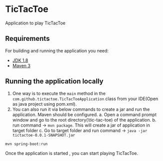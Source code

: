 # TicTacToe
Application to play TicTacToe

## Requirements

For building and running the application you need:

- [JDK 1.8](http://www.oracle.com/technetwork/java/javase/downloads/jdk8-downloads-2133151.html)
- [Maven 3](https://maven.apache.org)

## Running the application locally

1. One way is to execute the `main` method in the `com.github.tictactoe.TicTacToeApplication` class from your IDE(Open as java project using pom.xml).
2. You can also run it via below commands to create a jar and run the application. Maven should be configured.
    a. Open a command prompt window and go to the root directory(\tic-tac-toe) of the application.
    b. run command -> ```mvn package```. This will create a jar of application in target folder
    c. Go to target folder and run command -> ```java -jar tictactoe-0.0.1-SNAPSHOT.jar```

```shell
mvn spring-boot:run
```
Once the application is started , you can start playing TicTacToe.
